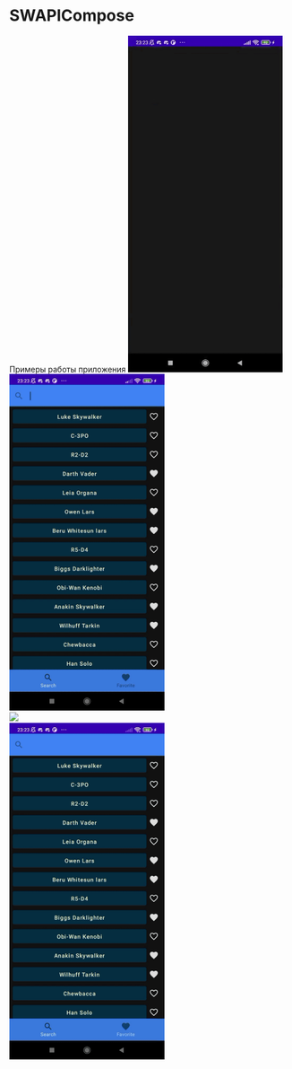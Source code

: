 # SWAPICompose
Примеры работы приложения
<img src="https://github.com/sworduck/SWAPICompose/blob/master/app/src/main/images/ezgif.com-gif-maker%20(3).gif" height="600"/><br>
<img src="https://github.com/sworduck/SWAPICompose/blob/master/app/src/main/images/ezgif.com-gif-maker%20(4).gif" height="600"/><br>
<img src="https://github.com/sworduck/SWAPICompose/blob/master/app/src/main/images/ezgif.com-gif-maker%20(5).gif" height="600"/><br>
<img src="https://github.com/sworduck/SWAPICompose/blob/master/app/src/main/images/ezgif.com-gif-maker%20(6).gif" height="600"/><br>

